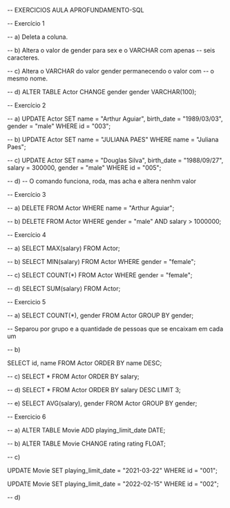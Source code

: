 -- EXERCICIOS AULA APROFUNDAMENTO-SQL

-- Exercício 1

-- a) Deleta a coluna. 

-- b) Altera o valor de gender para sex e o VARCHAR com apenas
-- seis caracteres. 

-- c) Altera o VARCHAR do valor gender permanecendo o valor com 
-- o mesmo nome. 

-- d) 
ALTER TABLE Actor CHANGE gender gender VARCHAR(100);

-- Exercício 2 

-- a) 
UPDATE Actor 
SET 
name = "Arthur Aguiar", 
birth_date = "1989/03/03", 
gender = "male"
WHERE id = "003";

-- b)
UPDATE Actor
SET name = "JULIANA PAES"
WHERE name = "Juliana Paes";

-- c) 
UPDATE Actor
SET 
name = "Douglas Silva",
birth_date = "1988/09/27",
salary = 300000,
gender = "male"
WHERE id = "005";

-- d) 
 -- O comando funciona, roda, mas acha e altera nenhm valor 
 
 -- Exercício 3
 
 -- a) 
 DELETE FROM Actor WHERE name = "Arthur Aguiar";
 
  -- b)
DELETE FROM Actor
WHERE
gender = "male" AND salary > 1000000;

-- Exercício 4

-- a) 
SELECT MAX(salary) FROM Actor;

-- b)
SELECT MIN(salary) FROM Actor WHERE gender = "female";

-- c) 
SELECT COUNT(*) FROM Actor WHERE gender = "female";

-- d) 
SELECT SUM(salary) FROM Actor;

-- Exercicio 5

-- a) 
SELECT COUNT(*), gender
FROM Actor
GROUP BY gender;

-- Separou por grupo e a quantidade de pessoas que se encaixam em cada um

-- b)

SELECT id, name FROM Actor
ORDER BY name DESC;

-- c)
SELECT * FROM Actor
ORDER BY salary;

-- d) 
SELECT * FROM Actor
ORDER BY salary DESC
LIMIT 3;

-- e) 
SELECT AVG(salary), gender FROM Actor
GROUP BY gender;

-- Exercicio 6

-- a)
ALTER TABLE Movie ADD playing_limit_date DATE;

-- b)
ALTER TABLE Movie CHANGE rating rating FLOAT;

-- c)

UPDATE Movie
SET
playing_limit_date = "2021-03-22"
WHERE id = "001";

UPDATE Movie
SET
playing_limit_date = "2022-02-15"
WHERE id = "002";

-- d)

